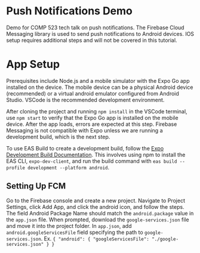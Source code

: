 # Push Notifications Demo
Demo for COMP 523 tech talk on push notifications. The Firebase Cloud Messaging library is used to send push notifications to Android devices. IOS setup requires additional steps and will not be covered in this tutorial.

# App Setup
Prerequisites include Node.js and a mobile simulator with the Expo Go app installed on the device. The mobile device can be a physical Android device (recommended) or a virtual android emulator configured from Android Studio. VSCode is the recommended development environment.

After cloning the project and running `npm install` in the VSCode terminal, use `npm start` to verify that the Expo Go app is installed on the mobile device. After the app loads, errors are expected at this step. Firebase Messaging is not compatible with Expo unless we are running a development build, which is the next step.

To use EAS Build to create a development build, follow the [Expo Development Build Documentation](https://docs.expo.dev/development/create-development-builds/). This involves using npm to install the EAS CLI, `expo-dev-client`, and run the build command with `eas build --profile development --platform android`.

## Setting Up FCM

Go to the Firebase console and create a new project.
Navigate to Project Settings, click Add App, and click the android icon, and follow the steps. The field Android Package Name should match the `android.package` value in the `app.json` file.
When prompted, download the `google-services.json` file and move it into the project folder.
In `app.json`, add `android.googleServicesFile` field specifying the path to `google-services.json`. 
Ex. `{
  "android": {
    "googleServicesFile": "./google-services.json"
  }
}`

